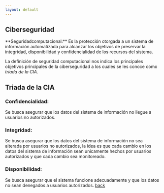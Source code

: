 ```yaml
---
layout: default
---
```


## Ciberseguridad


<div class="cuadro-texto">
    **Seguridadcomputacional:** Es la protección otorgada a un sistema de información automatizada para alcanzar los objetivos de preservar la integridad, disponibilidad y confidencialidad de los recursos del sistema.
</div>

La definición de seguridad computacional nos indica los principales objetivos principales de la ciberseguridad a los cuales se les conoce como _triada de la CIA_.

## Triada de la CIA

### Confidencialidad:
Se busca asegurar que los datos del sistema de información no llegue a usuarios no autorizados.

### Integridad:
Se busca asegurar que los datos del sistema de información no sea alterada por usuarios no autorizados, la idea es que cada cambio en los datos del sistema de información sean unicamente hechos por usuarios autorizados y que cada cambio sea monitoreado.

### Disponibilidad:
Se busca asegurar que el sistema funcione adecuadamente y que los datos no sean denegados a usuarios autorizados.
[back](./)
